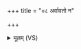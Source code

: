 +++
title = "०८ अर्वावतो न"

+++
<details><summary>मूलम् (VS)</summary>

अ॑र्वा॒वतो॑ न॒ आ ग॑हि परा॒वत॑श्च वृत्रहन्। इ॒मा जु॑षस्व नो॒ गिरः॑ ॥
</details>